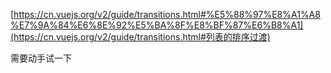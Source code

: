 [https://cn.vuejs.org/v2/guide/transitions.html#%E5%88%97%E8%A1%A8%E7%9A%84%E6%8E%92%E5%BA%8F%E8%BF%87%E6%B8%A1](https://cn.vuejs.org/v2/guide/transitions.html#列表的排序过渡)







需要动手试一下